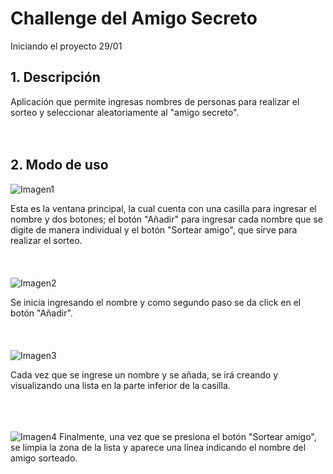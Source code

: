 <h1>Challenge del Amigo Secreto</h1>

Iniciando el proyecto 29/01
<h2>1. Descripción</h2>
Aplicación que permite ingresas nombres de personas para realizar el sorteo y seleccionar aleatoriamente al "amigo secreto".
<br>
<br>
<br>


<h2>2. Modo de uso</h2>

![Imagen1](https://github.com/user-attachments/assets/6f952acb-91c8-44b5-8cd4-e9ca5cc046dc)

Esta es la ventana principal, la cual cuenta con una casilla para ingresar el nombre y dos botones; el botón "Añadir" para ingresar cada nombre que se digite de manera individual y el botón "Sortear amigo", que sirve para realizar el sorteo.
<br>
<br>
<br>
<br>
![Imagen2](https://github.com/user-attachments/assets/ab092194-0101-4d03-99ad-4a453f95be4a)

Se inicia ingresando el nombre y como segundo paso se da click en el botón "Añadir". 
<br>
<br>
<br>
<br>
![Imagen3](https://github.com/user-attachments/assets/0cc92d2c-b546-4e49-91ba-e7e0886ccaaf)

Cada vez que se ingrese un nombre y se añada, se irá creando y visualizando una lista en la parte inferior de la casilla.
<br>
<br>
<br>
<br>

![Imagen4](https://github.com/user-attachments/assets/a32d9ae6-450a-438f-8b08-ceaba6e81ee5)
Finalmente, una vez que se presiona el botón "Sortear amigo", se limpia la zona de la lista y aparece una línea indicando el nombre del amigo sorteado.
